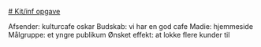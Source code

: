 [# Kit/inf opgave](https://sites.google.com/view/epsilon-kitinf-gf2022/case)

Afsender: kulturcafe oskar
Budskab: vi har en god cafe
Madie: hjemmeside
Målgruppe: et yngre publikum
Ønsket effekt: at lokke flere kunder til
